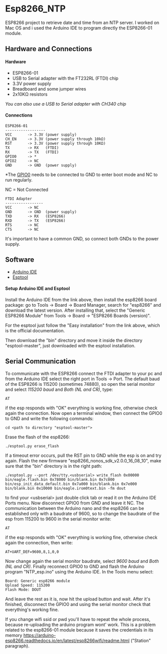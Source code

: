 # Esp8266_NTP

ESP8266 project to retrieve date and time from an NTP server.
I worked on Mac OS and i used the Arduino IDE to program directly the ESP8266-01 module.

## Hardware and Connections

#### Hardware

- ESP8266-01
- USB to Serial adapter with the FT232RL (FTDI) chip
- 3.3V power supply
- Breadboard and some jumper wires
- 2x10KΩ resistors

*You can also use a USB to Serial adapter with CH340 chip*

#### Connections

```
ESP8266-01
------------------
VCC       -> 3.3V (power supply)
CH_EN     -> 3.3V (power supply through 10kΩ)
RST       -> 3.3V (power supply through 10KΩ)
TX        -> RX   (FTDI)
RX        -> TX   (FTDI)
GPIO0     -> *
GPIO2     -> NC
GND       -> GND  (power supply)
```
*The [GPIO0](https://github.com/espressif/esptool/wiki/ESP8266-Boot-Mode-Selection) needs to be connected to GND to enter boot mode and NC to run regularly.

NC = Not Connected

```
FTDI Adapter
-----------------
VCC       -> NC
GND       -> GND  (power supply)
TXD       -> RX   (ESP8266)
RXD       -> TX   (ESP8266)
RTS       -> NC
CTS       -> NC
```
It's important to have a common GND, so connect both GNDs to the power supply.

## Software

- [Arduino IDE](https://www.arduino.cc/en/software)
- [Esptool](https://github.com/espressif/esptool)

#### Setup Arduino IDE and Esptool

Install the Arduino IDE from the link above, then install the esp8266 board package: go to Tools -> Board -> Board Manager, search for "esp8266" and download the latest version. After installing that, select the "Generic ESP8266 Module" from Tools -> Board -> "ESP8266 Boards (version)".

For the esptool just follow the "Easy installation" from the link above, which is the official documentation.

Then download the "bin" directory and move it inside the directory "esptool-master", just downloaded with the esptool installation.


## Serial Communication

To communicate with the ESP8266 connect the FTDI adapter to your pc and from the Arduino IDE select the right port in Tools -> Port. The default baud of the ESP8266 is 115200 (sometimes 74880), so open the serial monitor and select *115200 baud* and *Both (NL and CR)*, type:
```
AT
```
if the esp responds with "OK" everything is working fine, otherwise check again the connection.
Now open a terminal window, then connect the GPIO0 to GND and write the following commands:
```
cd <path to directory "esptool-master">
```
Erase the flash of the esp8266:
```
./esptool.py erase_flash
```
If a timeout error occurs, pull the RST pin to GND while the esp is on and try again.
Flash the new firmware "esp8266_nonos_sdk_v2.0.0_16_08_10", make sure that the "bin" directory is in the right path:
```
./esptool.py --port /dev/tty.<usbserial> write_flash 0x00000 bin/eagle.flash.bin 0x78000 bin/blank.bin 0x7c000 bin/esp_init_data_default.bin 0x7a000 bin/blank.bin 0x7e000 bin/blank.bin 0x10000 bin/eagle.irom0text.bin -fm dout
```
to find your \<usbserial\> just double click tab or read it on the Arduino IDE Ports menu.
Now disconnect GPIO0 from GND and leave it NC. The communication between the Arduino nano and the esp8266 can be established only with a baudrate of 9600, so to change the baudrate of the esp from 115200 to 9600 in the serial monitor write:
```
AT
```
if the esp responds with "OK" everything is working fine, otherwise check again the connection, then write:
```
AT+UART_DEF=9600,8,1,0,0
```
Now change again the serial monitor baudrate, select *9600 baud* and *Both (NL and CR)*.
Finally reconnect GPIO0 to GND and flash the Arduino program "NTP_esp.ino" using the Arduino IDE. In the Tools menu select:
```
Board: Generic esp8266 module
Upload Speed: 115200
Flash Mode: DOUT
```
And leave the rest as it is, now hit the upload button and wait.
After it's finished, disconnect the GPIO0 and using the serial monitor check that everything's working fine.

If you change wifi ssid or pwd you'll have to repeat the whole process, because re-uploading the arduino program wont' work. This is a problem related to the esp8266-01 module because it saves the credentials in its memory https://arduino-esp8266.readthedocs.io/en/latest/esp8266wifi/readme.html ("Station" paragraph).
